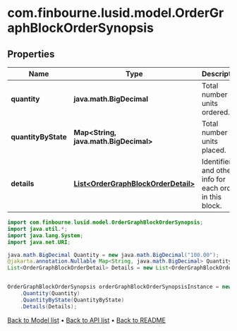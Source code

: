 # com.finbourne.lusid.model.OrderGraphBlockOrderSynopsis

## Properties

Name | Type | Description | Notes
------------ | ------------- | ------------- | -------------
**quantity** | **java.math.BigDecimal** | Total number of units ordered. | [default to java.math.BigDecimal]
**quantityByState** | **Map&lt;String, java.math.BigDecimal&gt;** | Total number of units placed. | [optional] [default to Map<String, java.math.BigDecimal>]
**details** | [**List&lt;OrderGraphBlockOrderDetail&gt;**](OrderGraphBlockOrderDetail.md) | Identifiers and other info for each order in this block. | [default to List<OrderGraphBlockOrderDetail>]

```java
import com.finbourne.lusid.model.OrderGraphBlockOrderSynopsis;
import java.util.*;
import java.lang.System;
import java.net.URI;

java.math.BigDecimal Quantity = new java.math.BigDecimal("100.00");
@jakarta.annotation.Nullable Map<String, java.math.BigDecimal> QuantityByState = new Map<String, java.math.BigDecimal>();
List<OrderGraphBlockOrderDetail> Details = new List<OrderGraphBlockOrderDetail>();


OrderGraphBlockOrderSynopsis orderGraphBlockOrderSynopsisInstance = new OrderGraphBlockOrderSynopsis()
    .Quantity(Quantity)
    .QuantityByState(QuantityByState)
    .Details(Details);
```


[Back to Model list](../README.md#documentation-for-models) &#8226; [Back to API list](../README.md#documentation-for-api-endpoints) &#8226; [Back to README](../README.md)
